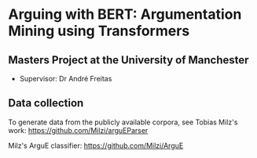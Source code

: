 # Arguing with BERT: Argumentation Mining using Transformers
## Masters Project at the University of Manchester
 - Supervisor: Dr André Freitas

## Data collection
To generate data from the publicly available corpora, see Tobias Milz's work: https://github.com/Milzi/arguEParser

Milz's ArguE classifier: https://github.com/Milzi/ArguE

